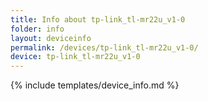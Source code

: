 ```yaml
---
title: Info about tp-link_tl-mr22u_v1-0
folder: info
layout: deviceinfo
permalink: /devices/tp-link_tl-mr22u_v1-0/
device: tp-link_tl-mr22u_v1-0
---
```

{% include templates/device_info.md %}
